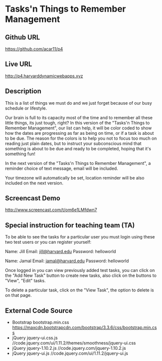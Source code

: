 # Tasks'n Things to Remember Management

## Github URL
<https://github.com/acar11/p4>

## Live URL
<http://p4.harvarddynamicwebapps.xyz>

## Description
 This is a list of things we must do and we just forget because of our busy
 schedule or lifestyle.

 Our brain is full to its capacity most of the time and to remember
 all these little things, its just tough, right?
 In this version of the "Tasks'n Things to Remember Management", our list can help, it will be color coded to show how the dates are progressing as far as being on time, or if a task is about to be due.
 The reason for the colors is to help you not to focus too much on reading just plain dates, but to instruct your subconscious mind that something is about to be due
 and ready to be completed, hoping that it's something fun!

 In the next version of the "Tasks'n Things to Remember Management", a reminder choice of text message, email will be included.

 Your timezone will automatically be set, location reminder will be also included on the next  version.

## Screencast Demo
<http://www.screencast.com/t/om6e1LMfdwn7>

## Special instruction for teaching team (TA)
To be able to see the tasks for a particular user you must login using these two test users or you can register yourself:

Name: Jill
Email: jill@harvard.edu
Password: helloworld

Name: Jamal
Email: jamal@harvard.edu
Password: helloworld

Once logged in you can view previously added test tasks, you can click on the "Add New Task" button to create new tasks, also click on the buttons to "View", "Edit" tasks.

To delete a particular task, click on the "View Task", the option to delete is on that page.

<link href="https://maxcdn.bootstrapcdn.com/bootstrap/3.3.6/css/bootstrap.min.css" rel="stylesheet">
<link rel="stylesheet" href="//code.jquery.com/ui/1.11.2/themes/smoothness/jquery-ui.css">
<script src="//code.jquery.com/jquery-1.10.2.js"></script>
<script src="//code.jquery.com/ui/1.11.2/jquery-ui.js"></script>

## External Code Source
* Bootstrap bootstrap.min.css https://maxcdn.bootstrapcdn.com/bootstrap/3.3.6/css/bootstrap.min.css
* jQuery jquery-ui.css.js
//code.jquery.com/ui/1.11.2/themes/smoothness/jquery-ui.css
* jQuery jquery-1.10.2.js
//code.jquery.com/jquery-1.10.2.js
* jQuery jquery-ui.js
//code.jquery.com/ui/1.11.2/jquery-ui.js
